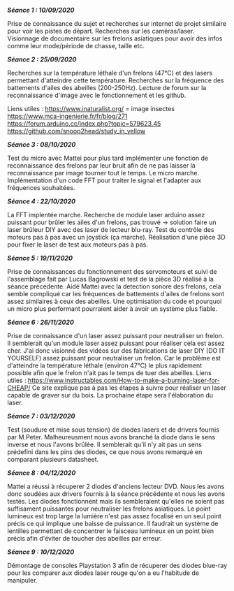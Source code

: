 **_Séance 1 : 10/09/2020_**

Prise de connaissance du sujet et recherches sur internet de projet similaire pour voir les pistes de départ.
Recherches sur les caméras/laser.
Visionnage de documentaire sur les frelons asiatiques pour avoir des infos comme leur mode/période de chasse, taille etc.


**_Séance 2 : 25/09/2020_**

Recherches sur la température léthale d'un frelons (47°C) et des lasers permettant d'atteindre cette température.
Recherches sur la fréquence des battements d'ailes des abeilles (200-250Hz).
Lecture de forum sur la reconnaissance d'image avec le fonctionnement et les github.

Liens utiles :
https://www.inaturalist.org/ = image insectes
https://www.mca-ingenierie.fr/fr/blog/271
https://forum.arduino.cc/index.php?topic=579623.45
https://github.com/snoop2head/study_in_yellow


**_Séance 3 : 08/10/2020_**

Test du micro avec Mattei pour plus tard implémenter une fonction de reconnaissance des frelons par leur bruit afin de ne pas laisser la reconnaissance par image tourner tout le temps.
Le micro marche.
Implémentation d'un code FFT pour traiter le signal et l'adapter aux fréquences souhaitées.


**_Séance 4 : 22/10/2020_**

La FFT implentée marche.
Recherche de module laser arduino assez puissant pour brûler les ailes d'un frelons, pas trouvé -> solution faire un laser brûleur DIY avec des laser de lecteur blu-ray.
Test du contrôle des moteurs pas à pas avec un joystick (ça marche).
Réalisation d'une pièce 3D pour fixer le laser de test aux moteurs pas à pas.


**_Séance 5 : 19/11/2020_**

Prise de connaissances du fonctionnement des servomoteurs et suivi de l'assemblage fait par Lucas Bagrowski et test de la pièce 3D réalisé à la séance précédente.
Aidé Mattei avec la detection sonore des frelons, cela semble compliqué car les fréquences de battements d'ailes de frelons sont assez similaires à ceux des abeilles. Une optimisation du code et pourquoi un micro plus performant pourraient aider à avoir un système plus fiable.


**_Séance 6 : 26/11/2020_**

Prise de connaissance d'un laser assez puissant pour neutraliser un frelon. Il semblerait qu'un module laser assez puissant pour réaliser cela est assez cher.
J'ai donc visionné des vidéos sur des fabrications de laser DIY (DO IT YOURSELF) assez puissant pour neutraliser un frelon.
Car le problème est d'atteindre la température léthale (environ 47°C) le plus rapidement possible afin que le frelon n'ait pas le temps de tuer des abeilles.
Liens utiles : https://www.instructables.com/How-to-make-a-burning-laser-for-CHEAP/
Ce site explique pas à pas les étapes à suivre pour réaliser un laser capable de graver sur du bois. La prochaine étape sera l'élaboration du laser.

**_Séance 7 : 03/12/2020_**

Test (soudure et mise sous tension) de diodes lasers et de drivers fournis par M.Peter. Malheureusment nous avons branché la diode dans le sens inverse et nous l'avons brûlée.
Il semblerait qu'il n'y ait pas un sens prédefini dans les pins des diodes, ce que nous avons remarqué en comparant plusieurs datasheet.

**_Séance 8 : 04/12/2020_**

Mattei a réussi à récuperer 2 diodes d'anciens lecteur DVD. Nous les avons donc soudées aux drivers fournis à la séance précédente et nous les avons testés.
Les diodes fonctionnent mais ils sembleraient qu'elles ne soient pas suffisament puissantes pour neutraliser les frelons asiatiques. Le point lumineux est trop large
la lumière n'est pas assez focalisé en un seul point précis ce qui implique une baisse de puissance. Il faudrait un système de lentilles permettant de concentrer le
faisceau lumineux en un point bien précis afin d'éviter de toucher des abeilles par erreur.

**_Séance 9 : 10/12/2020_**

Démontage de consoles Playstation 3 afin de récuperer des diodes blue-ray pour les comparer aux diodes laser rouge qu'on a eu l'habitude de manipuler.
